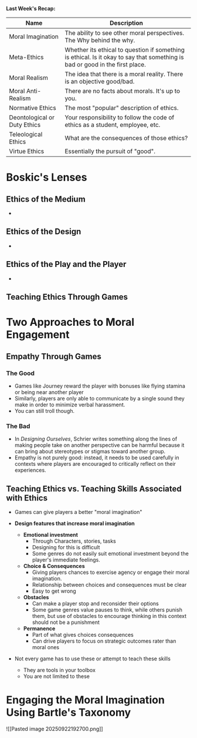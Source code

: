 **Last Week's Recap:**

| Name                         | Description                                                                                                                  |
| ---------------------------- | ---------------------------------------------------------------------------------------------------------------------------- |
| Moral Imagination            | The ability to see other moral perspectives. The Why behind the why.                                                         |
| Meta-Ethics                  | Whether its ethical to question if something is ethical. Is it okay to say that something is bad or good in the first place. |
| Moral Realism                | The idea that there is a moral reality. There is an objective good/bad.                                                      |
| Moral Anti-Realism           | There are no facts about morals. It's up to you.                                                                             |
| Normative Ethics             | The most "popular" description of ethics.                                                                                    |
| Deontological or Duty Ethics | Your responsibility to follow the code of ethics as a student, employee, etc.                                                |
| Teleological Ethics          | What are the consequences of those ethics?                                                                                   |
| Virtue Ethics                | Essentially the pursuit of "good".                                                                                           |
# Boskic's Lenses
## Ethics of the Medium
- 
## Ethics of the Design
- 
## Ethics of the Play and the Player
- 
## Teaching Ethics Through Games

# Two Approaches to Moral Engagement
## Empathy Through Games
### The Good
- Games like Journey reward the player with bonuses like flying stamina or being near another player
- Similarly, players are only able to communicate by a single sound they make in order to minimize verbal harassment.
- You can still troll though.
### The Bad
- In *Designing Ourselves*, Schrier writes something along the lines of making people take on another perspective can be harmful because it can bring about stereotypes or stigmas toward another group.
- Empathy is not purely good: instead, it needs to be used carefully in contexts where players are encouraged to critically reflect on their experiences.

## Teaching Ethics vs. Teaching Skills Associated with Ethics
- Games can give players a better "moral imagination"
- **Design features that increase moral imagination**
	- **Emotional investment**
		- Through Characters, stories, tasks
		- Designing for this is difficult
		- Some genres do not easily suit emotional investment beyond the player's immediate feelings.
	- **Choice & Consequences**
		- Giving players chances to exercise agency or engage their moral imagination.
		- Relationship between choices and consequences must be clear
		- Easy to get wrong
	- **Obstacles**
		- Can make a player stop and reconsider their options
		- Some game genres value pauses to think, while others punish them, but use of obstacles to encourage thinking in this context should not be a punishment
	- **Permanence**
		- Part of what gives choices consequences
		- Can drive players to focus on strategic outcomes rater than moral ones
	
- Not every game has to use these or attempt to teach these skills
	- They are tools in your toolbox
	- You are not limited to these

# Engaging the Moral Imagination Using Bartle's Taxonomy
![[Pasted image 20250922192700.png]]